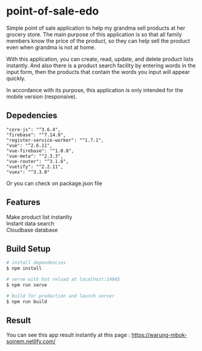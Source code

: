 # point-of-sale-edo

Simple point of sale application to help my grandma sell products at her grocery store. The main purpose of this application is so that all family members know the price of the product, so they can help sell the product even when grandma is not at home.

With this application, you can create, read, update, and delete product lists instantly. And also there is a product search facility by entering words in the input form, then the products that contain the words you input will appear quickly.

In accordance with its purpose, this application is only intended for the mobile version (responsive).

## Depedencies
```
"core-js": "^3.6.4",
"firebase": "^7.14.0",
"register-service-worker": "^1.7.1",
"vue": "^2.6.11",
"vue-firebase": "^1.0.8",
"vue-meta": "^2.3.3",
"vue-router": "^3.1.6",
"vuetify": "^2.2.11",
"vuex": "^3.3.0"
 ```
Or you can check on package.json file

## Features
Make product list instanlty <br />
Instant data search <br />
Cloudbase database

## Build Setup

``` bash
# install dependencies
$ npm install

# serve with hot reload at localhost:14045
$ npm run serve

# build for production and launch server
$ npm run build
```

## Result
You can see this app result instantly at this page : https://warung-mbok-soinem.netlify.com/

